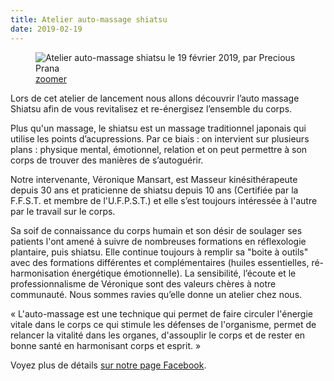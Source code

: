 ```yaml
---
title: Atelier auto-massage shiatsu
date: 2019-02-19
---
```


<figure class="poster">
  <img
    src="/images/2019-02-19-atelier-auto-massage-shiatsu-360.jpg"
    srcset="
      /images/2019-02-19-atelier-auto-massage-shiatsu-360.jpg 360w,
      /images/2019-02-19-atelier-auto-massage-shiatsu-480.jpg 480w,
      /images/2019-02-19-atelier-auto-massage-shiatsu-640.jpg 640w,
      /images/2019-02-19-atelier-auto-massage-shiatsu-800.jpg 800w"
    sizes="(min-width: 55rem) 15rem, 27vw"
    alt="Atelier auto-massage shiatsu le 19 février 2019, par Precious Prana" />
  <figcaption><a href="/images/2019-02-19-atelier-auto-massage-shiatsu.jpg">zoomer</a></figcaption>
</figure>

Lors de cet atelier de lancement nous allons découvrir l’auto massage Shiatsu afin de vous revitalisez et re-énergisez l’ensemble du corps. 

Plus qu'un massage, le shiatsu est un massage traditionnel japonais qui utilise les points d’acupressions. Par ce biais : on intervient sur plusieurs plans : physique mental, émotionnel, relation et on peut permettre à son corps de trouver des manières de s’autoguérir. 

Notre intervenante, Véronique Mansart, est Masseur kinésithérapeute depuis 30 ans et praticienne de shiatsu depuis 10 ans (Certifiée par la F.F.S.T. et membre de l'U.F.P.S.T.) et elle s’est toujours intéressée à l'autre par le travail sur le corps. 

Sa soif de connaissance du corps humain et son désir de soulager ses patients l'ont amené à suivre de nombreuses formations en réflexologie plantaire, puis shiatsu. Elle continue toujours à remplir sa "boite à outils" avec des formations différentes et complémentaires (huiles essentielles, ré-harmonisation énergétique émotionnelle). 
La sensibilité, l’écoute et le professionnalisme de Véronique sont des valeurs chères à notre communauté. Nous sommes ravies qu’elle donne un atelier chez nous.

« L'auto-massage est une technique qui permet de faire circuler l'énergie vitale dans le corps ce qui stimule les défenses de l'organisme, permet de relancer la vitalité dans les organes, d'assouplir le corps et de rester en bonne santé en harmonisant corps et esprit. »

Voyez plus de détails <a href="https://www.facebook.com/events/628926297568070/" class="facebook">sur notre page Facebook</a>.
